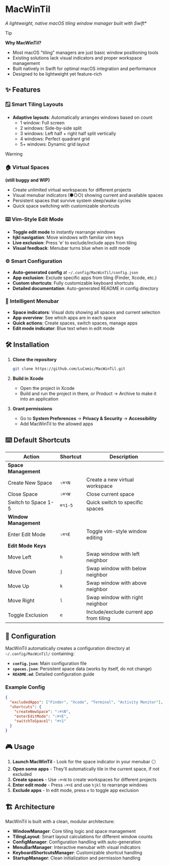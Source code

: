 # MacWinTil

*A lightweight, native macOS tiling window manager built with Swift**

> [!TIP] 
> **Why MacWinTil?**
>
> - Most macOS "tiling" managers are just basic window positioning tools
> - Existing solutions lack visual indicators and proper workspace management
> - Built natively in Swift for optimal macOS integration and performance
> - Designed to be lightweight yet feature-rich

## ✨ Features

### 🪟 **Smart Tiling Layouts**

- **Adaptive layouts**: Automatically arranges windows based on count
  - 1 window: Full screen
  - 2 windows: Side-by-side split
  - 3 windows: Left half + right half split vertically
  - 4 windows: Perfect quadrant grid
  - 5+ windows: Dynamic grid layout


> [!WARNING] 
> ### 🏠 Virtual Spaces 
> **(still buggy and WIP)**

- Create unlimited virtual workspaces for different projects
- Visual menubar indicators (●○○) showing current and available spaces
- Persistent spaces that survive system sleep/wake cycles
- Quick space switching with customizable shortcuts

### ⌨️ **Vim-Style Edit Mode**

- **Toggle edit mode** to instantly rearrange windows
- **hjkl navigation**: Move windows with familiar vim keys
- **Live exclusion**: Press 'e' to exclude/include apps from tiling
- **Visual feedback**: Menubar turns blue when in edit mode

### ⚙️ **Smart Configuration**

- **Auto-generated config** at `~/.config/MacWinTil/config.json`
- **App exclusion**: Exclude specific apps from tiling (Finder, Xcode, etc.)
- **Custom shortcuts**: Fully customizable keyboard shortcuts
- **Detailed documentation**: Auto-generated README in config directory

### 🎯 **Intelligent Menubar**

- **Space indicators**: Visual dots showing all spaces and current selection
- **App overview**: See which apps are in each space
- **Quick actions**: Create spaces, switch spaces, manage apps
- **Edit mode indicator**: Blue text when in edit mode

## 🛠 Installation

1. **Clone the repository**

   ```bash
   git clone https://github.com/LuComic/MacWinTil.git
   ```

2. **Build in Xcode**

   - Open the project in Xcode
   - Build and run the project in there, or Product -> Archive to make it into an application

3. **Grant permissions**
   - Go to **System Preferences** → **Privacy & Security** → **Accessibility**
   - Add MacWinTil to the allowed apps

## ⌨️ Default Shortcuts

| Action                | Shortcut | Description                             |
| --------------------- | -------- | --------------------------------------- |
| **Space Management**  |          |                                         | 
| Create New Space      | `⇧⌘⌥N`   | Create a new virtual workspace          |
| Close Space           | `⇧⌘⌥W`   | Close current space                     |
| Switch to Space 1-5   | `⌘⌥1-5`  | Quick switch to specific spaces         |
| **Window Management** |          |                                         |
| Enter Edit Mode       | `⇧⌘⌥E`   | Toggle vim-style window editing         |
| **Edit Mode Keys**    |          |                                         |
| Move Left             | `h`      | Swap window with left neighbor          |
| Move Down             | `j`      | Swap window with below neighbor         |
| Move Up               | `k`      | Swap window with above neighbor         |
| Move Right            | `l`      | Swap window with right neighbor         |
| Toggle Exclusion      | `e`      | Include/exclude current app from tiling |

## 📁 Configuration

MacWinTil automatically creates a configuration directory at `~/.config/MacWinTil/` containing:

- **`config.json`**: Main configuration file
- **`spaces.json`**: Persistent space data (works by itself, do not change)
- **`README.md`**: Detailed configuration guide

### Example Config

```json
{
  "excludedApps": ["Finder", "Xcode", "Terminal", "Activity Monitor"],
  "shortcuts": {
    "createNewSpace": "⇧⌘⌥N",
    "enterEditMode": "⇧⌘⌥E",
    "switchToSpace1": "⌘⌥1"
  }
}
```

## 🎮 Usage

1. **Launch MacWinTil** - Look for the space indicator in your menubar ⚪️
2. **Open some apps** - They'll automatically tile in the current space, if not excluded
3. **Create spaces** - Use `⇧⌘⌥N` to create workspaces for different projects
4. **Enter edit mode** - Press `⇧⌘⌥E` and use `hjkl` to rearrange windows
5. **Exclude apps** - In edit mode, press `e` to toggle app exclusion

## 🏗 Architecture

MacWinTil is built with a clean, modular architecture:

- **WindowManager**: Core tiling logic and space management
- **TilingLayout**: Smart layout calculations for different window counts
- **ConfigManager**: Configuration handling with auto-generation
- **MenuBarManager**: Interactive menubar with visual indicators
- **KeyboardShortcutsManager**: Customizable shortcut handling
- **StartupManager**: Clean initialization and permission handling
